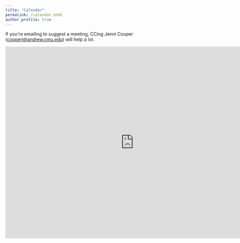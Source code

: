 ```yaml
---
title: "Calendar"
permalink: /calendar.html
author_profile: true
---
```


If you're emailing to suggest a meeting, CCing Jenni Cooper (cooperj@andrew.cmu.edu) will help a lot.

<iframe src="https://calendar.google.com/calendar/embed?src=clegoues%40andrew.cmu.edu&ctz=America%2FNew_York" style="border: 0" width="800" height="600" frameborder="0" scrolling="no"></iframe>
